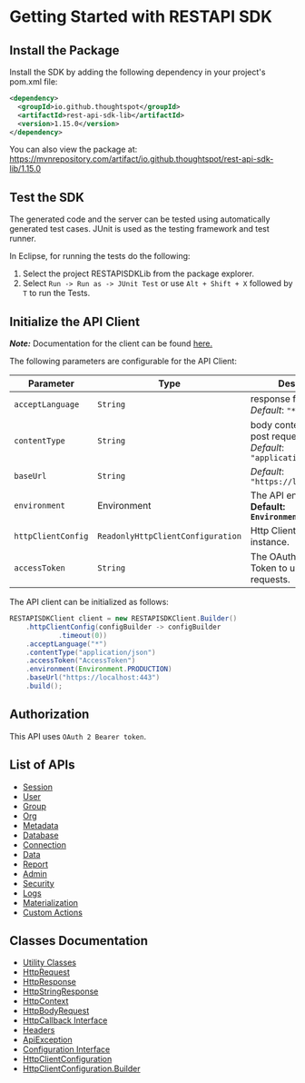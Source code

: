 
# Getting Started with RESTAPI SDK

## Install the Package

Install the SDK by adding the following dependency in your project's pom.xml file:

```xml
<dependency>
  <groupId>io.github.thoughtspot</groupId>
  <artifactId>rest-api-sdk-lib</artifactId>
  <version>1.15.0</version>
</dependency>
```

You can also view the package at:
https://mvnrepository.com/artifact/io.github.thoughtspot/rest-api-sdk-lib/1.15.0

## Test the SDK

The generated code and the server can be tested using automatically generated test cases.
JUnit is used as the testing framework and test runner.

In Eclipse, for running the tests do the following:

1. Select the project RESTAPISDKLib from the package explorer.
2. Select `Run -> Run as -> JUnit Test` or use `Alt + Shift + X` followed by `T` to run the Tests.

## Initialize the API Client

**_Note:_** Documentation for the client can be found [here.](doc/client.md)

The following parameters are configurable for the API Client:

| Parameter | Type | Description |
|  --- | --- | --- |
| `acceptLanguage` | `String` | response format<br>*Default*: `"*"` |
| `contentType` | `String` | body content type for post request<br>*Default*: `"application/json"` |
| `baseUrl` | `String` | *Default*: `"https://localhost:443"` |
| `environment` | Environment | The API environment. <br> **Default: `Environment.PRODUCTION`** |
| `httpClientConfig` | `ReadonlyHttpClientConfiguration` | Http Client Configuration instance. |
| `accessToken` | `String` | The OAuth 2.0 Access Token to use for API requests. |

The API client can be initialized as follows:

```java
RESTAPISDKClient client = new RESTAPISDKClient.Builder()
    .httpClientConfig(configBuilder -> configBuilder
            .timeout(0))
    .acceptLanguage("*")
    .contentType("application/json")
    .accessToken("AccessToken")
    .environment(Environment.PRODUCTION)
    .baseUrl("https://localhost:443")
    .build();
```

## Authorization

This API uses `OAuth 2 Bearer token`.

## List of APIs

* [Session](doc/controllers/session.md)
* [User](doc/controllers/user.md)
* [Group](doc/controllers/group.md)
* [Org](doc/controllers/org.md)
* [Metadata](doc/controllers/metadata.md)
* [Database](doc/controllers/database.md)
* [Connection](doc/controllers/connection.md)
* [Data](doc/controllers/data.md)
* [Report](doc/controllers/report.md)
* [Admin](doc/controllers/admin.md)
* [Security](doc/controllers/security.md)
* [Logs](doc/controllers/logs.md)
* [Materialization](doc/controllers/materialization.md)
* [Custom Actions](doc/controllers/custom-actions.md)

## Classes Documentation

* [Utility Classes](doc/utility-classes.md)
* [HttpRequest](doc/http-request.md)
* [HttpResponse](doc/http-response.md)
* [HttpStringResponse](doc/http-string-response.md)
* [HttpContext](doc/http-context.md)
* [HttpBodyRequest](doc/http-body-request.md)
* [HttpCallback Interface](doc/http-callback-interface.md)
* [Headers](doc/headers.md)
* [ApiException](doc/api-exception.md)
* [Configuration Interface](doc/configuration-interface.md)
* [HttpClientConfiguration](doc/http-client-configuration.md)
* [HttpClientConfiguration.Builder](doc/http-client-configuration-builder.md)

